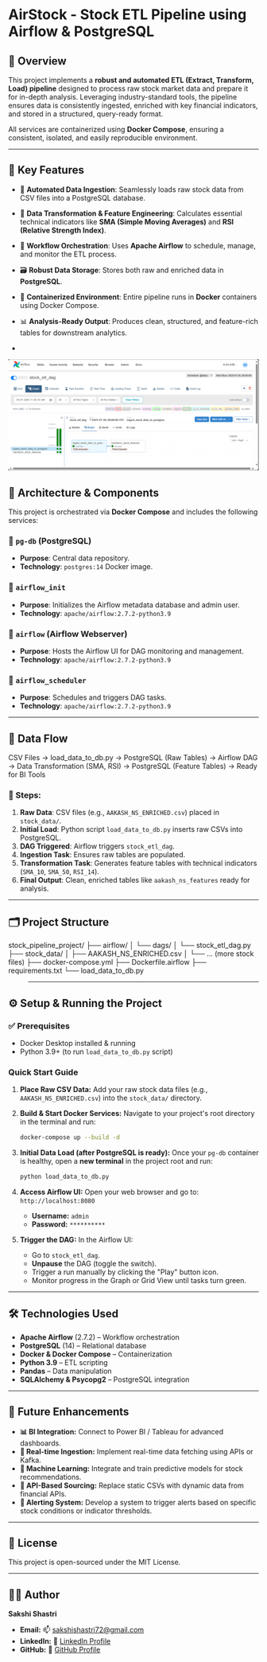 # AirStock - Stock ETL Pipeline using Airflow & PostgreSQL 

## 📝 Overview

This project implements a **robust and automated ETL (Extract, Transform, Load) pipeline** designed to process raw stock market data and prepare it for in-depth analysis. Leveraging industry-standard tools, the pipeline ensures data is consistently ingested, enriched with key financial indicators, and stored in a structured, query-ready format.

All services are containerized using **Docker Compose**, ensuring a consistent, isolated, and easily reproducible environment.

---

## 🚀 Key Features

- 🔄 **Automated Data Ingestion**: Seamlessly loads raw stock data from CSV files into a PostgreSQL database.  
- 🧮 **Data Transformation & Feature Engineering**: Calculates essential technical indicators like **SMA (Simple Moving Averages)** and **RSI (Relative Strength Index)**.  
- 📅 **Workflow Orchestration**: Uses **Apache Airflow** to schedule, manage, and monitor the ETL process.  
- 🗃 **Robust Data Storage**: Stores both raw and enriched data in **PostgreSQL**.  
- 🐳 **Containerized Environment**: Entire pipeline runs in **Docker** containers using Docker Compose.  
- 📊 **Analysis-Ready Output**: Produces clean, structured, and feature-rich tables for downstream analytics.

- 
![Airflow DAG Flow](screenshots/Airflow%20Dag%20flow.png)



## 🧱 Architecture & Components

This project is orchestrated via **Docker Compose** and includes the following services:

### 🔹 `pg-db` (PostgreSQL)
- **Purpose**: Central data repository.
- **Technology**: `postgres:14` Docker image.

### 🔹 `airflow_init`
- **Purpose**: Initializes the Airflow metadata database and admin user.
- **Technology**: `apache/airflow:2.7.2-python3.9`

### 🔹 `airflow` (Airflow Webserver)
- **Purpose**: Hosts the Airflow UI for DAG monitoring and management.
- **Technology**: `apache/airflow:2.7.2-python3.9`

### 🔹 `airflow_scheduler`
- **Purpose**: Schedules and triggers DAG tasks.
- **Technology**: `apache/airflow:2.7.2-python3.9`

---
## 🔁 Data Flow

CSV Files → load_data_to_db.py → PostgreSQL (Raw Tables)
→ Airflow DAG → Data Transformation (SMA, RSI)
→ PostgreSQL (Feature Tables) → Ready for BI Tools



### 🧭 Steps:

1. **Raw Data**: CSV files (e.g., `AAKASH_NS_ENRICHED.csv`) placed in `stock_data/`.
2. **Initial Load**: Python script `load_data_to_db.py` inserts raw CSVs into PostgreSQL.
3. **DAG Triggered**: Airflow triggers `stock_etl_dag`.
4. **Ingestion Task**: Ensures raw tables are populated.
5. **Transformation Task**: Generates feature tables with technical indicators (`SMA_10`, `SMA_50`, `RSI_14`).
6. **Final Output**: Clean, enriched tables like `aakash_ns_features` ready for analysis.

---

## 🗂 Project Structure

stock_pipeline_project/
├── airflow/
│ └── dags/
│ └── stock_etl_dag.py
├── stock_data/
│ ├── AAKASH_NS_ENRICHED.csv
│ └── ... (more stock files)
├── docker-compose.yml
├── Dockerfile.airflow
├── requirements.txt
└── load_data_to_db.py

>---

## ⚙️ Setup & Running the Project

### ✅ Prerequisites

- Docker Desktop installed & running  
- Python 3.9+ (to run `load_data_to_db.py` script)


### Quick Start Guide

1.  **Place Raw CSV Data:**
    Add your raw stock data files (e.g., `AAKASH_NS_ENRICHED.csv`) into the `stock_data/` directory.

2.  **Build & Start Docker Services:**
    Navigate to your project's root directory in the terminal and run:

    ```bash
    docker-compose up --build -d
    ```

3.  **Initial Data Load (after PostgreSQL is ready):**
    Once your `pg-db` container is healthy, open a **new terminal** in the project root and run:

    ```bash
    python load_data_to_db.py
    ```

4.  **Access Airflow UI:**
    Open your web browser and go to: `http://localhost:8080`

    * **Username:** `admin`
    * **Password:** `**********`

5.  **Trigger the DAG:**
    In the Airflow UI:

    * Go to `stock_etl_dag`.
    * **Unpause** the DAG (toggle the switch).
    * Trigger a run manually by clicking the "Play" button icon.
    * Monitor progress in the Graph or Grid View until tasks turn green.

---

## 🛠 Technologies Used

* **Apache Airflow** (2.7.2) – Workflow orchestration
* **PostgreSQL** (14) – Relational database
* **Docker & Docker Compose** – Containerization
* **Python 3.9** – ETL scripting
* **Pandas** – Data manipulation
* **SQLAlchemy & Psycopg2** – PostgreSQL integration

---

## 🚧 Future Enhancements

* **📊 BI Integration:** Connect to Power BI / Tableau for advanced dashboards.
* **📡 Real-time Ingestion:** Implement real-time data fetching using APIs or Kafka.
* **🧠 Machine Learning:** Integrate and train predictive models for stock recommendations.
* **🔗 API-Based Sourcing:** Replace static CSVs with dynamic data from financial APIs.
* **📩 Alerting System:** Develop a system to trigger alerts based on specific stock conditions or indicator thresholds.

---

## 📎 License

This project is open-sourced under the MIT License.

---

## 🙋‍♀️ Author

**Sakshi Shastri**

* **Email:** 📫 [sakshishastri72@gmail.com](mailto:sakshishastri72@gmail.com)
* **LinkedIn:** 🔗 [LinkedIn Profile](https://www.linkedin.com/in/sakshi-shastri19) 
* **GitHub:** 🔗 [GitHub Profile](https://github.com/sakshis19)

